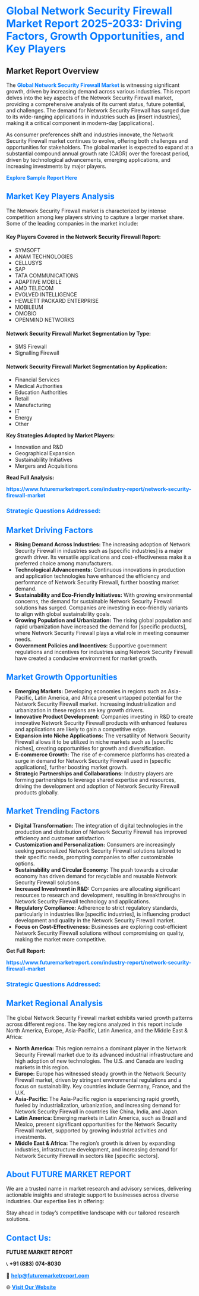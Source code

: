 <h1 style="color: #007BFF;">Global Network Security Firewall Market Report 2025-2033: Driving Factors, Growth Opportunities, and Key Players</h1>

<section id="overview">
<h2>Market Report Overview</h2>
<p>The <a href="https://www.futuremarketreport.com/industry-report/network-security-firewall-market" style="color: #007BFF; text-decoration: none;"><strong>Global Network Security Firewall Market</strong></a> is witnessing significant growth, driven by increasing demand across various industries. This report delves into the key aspects of the Network Security Firewall market, providing a comprehensive analysis of its current status, future potential, and challenges. The demand for Network Security Firewall has surged due to its wide-ranging applications in industries such as [insert industries], making it a critical component in modern-day [applications].</p>
<p>As consumer preferences shift and industries innovate, the Network Security Firewall market continues to evolve, offering both challenges and opportunities for stakeholders. The global market is expected to expand at a substantial compound annual growth rate (CAGR) over the forecast period, driven by technological advancements, emerging applications, and increasing investments by major players.</p>
</section>

<section id="overview">
<p><a href="https://www.futuremarketreport.com/request-sample/reportId=106721" style="color: #007BFF; text-decoration: none;"><strong>Explore Sample Report Here</strong></a></p>
</section>

<section id="key-players">
<h2 style="color: #007BFF;">Market Key Players Analysis</h2>
<p>The Network Security Firewall market is characterized by intense competition among key players striving to capture a larger market share. Some of the leading companies in the market include:</p>
<h4>Key Players Covered in the Network Security Firewall Report:</h4>
<ul><li>SYMSOFT</li><li>ANAM TECHNOLOGIES</li><li>CELLUSYS</li><li>SAP</li><li>TATA COMMUNICATIONS</li><li>ADAPTIVE MOBILE</li><li>AMD TELECOM</li><li>EVOLVED INTELLIGENCE</li><li>HEWLETT PACKARD ENTERPRISE</li><li>MOBILEUM</li><li>OMOBIO</li><li>OPENMIND NETWORKS</li></ul>
<h4>Network Security Firewall Market Segmentation by Type:</h4>
<ul><li>SMS Firewall</li><li>Signalling Firewall</li></ul>

<h4>Network Security Firewall Market Segmentation by Application:</h4>
<ul><li>Financial Services</li><li>Medical Authorities</li><li>Education Authorities</li><li>Retail</li><li>Manufacturing</li><li>IT</li><li>Energy</li><li>Other</li></ul>
<p><strong>Key Strategies Adopted by Market Players:</strong></p>
<ul>
<li>Innovation and R&D</li>
<li>Geographical Expansion</li>
<li>Sustainability Initiatives</li>
<li>Mergers and Acquisitions</li>
</ul>
</section>

<section>
<p><strong>Read Full Analysis: </strong></p><a href="https://www.futuremarketreport.com/industry-report/network-security-firewall-market" style="color: #007BFF; text-decoration: none;"><strong>https://www.futuremarketreport.com/industry-report/network-security-firewall-market</strong></a>
<h3 style="color: #007BFF;">Strategic Questions Addressed:</h3>
</section>

<section id="driving-factors">
<h2 style="color: #007BFF;">Market Driving Factors</h2>
<ul>
<li><strong>Rising Demand Across Industries:</strong> The increasing adoption of Network Security Firewall in industries such as [specific industries] is a major growth driver. Its versatile applications and cost-effectiveness make it a preferred choice among manufacturers.</li>
<li><strong>Technological Advancements:</strong> Continuous innovations in production and application technologies have enhanced the efficiency and performance of Network Security Firewall, further boosting market demand.</li>
<li><strong>Sustainability and Eco-Friendly Initiatives:</strong> With growing environmental concerns, the demand for sustainable Network Security Firewall solutions has surged. Companies are investing in eco-friendly variants to align with global sustainability goals.</li>
<li><strong>Growing Population and Urbanization:</strong> The rising global population and rapid urbanization have increased the demand for [specific products], where Network Security Firewall plays a vital role in meeting consumer needs.</li>
<li><strong>Government Policies and Incentives:</strong> Supportive government regulations and incentives for industries using Network Security Firewall have created a conducive environment for market growth.</li>
</ul>
</section>

<section id="growth-opportunities">
<h2 style="color: #007BFF;">Market Growth Opportunities</h2>
<ul>
<li><strong>Emerging Markets:</strong> Developing economies in regions such as Asia-Pacific, Latin America, and Africa present untapped potential for the Network Security Firewall market. Increasing industrialization and urbanization in these regions are key growth drivers.</li>
<li><strong>Innovative Product Development:</strong> Companies investing in R&D to create innovative Network Security Firewall products with enhanced features and applications are likely to gain a competitive edge.</li>
<li><strong>Expansion into Niche Applications:</strong> The versatility of Network Security Firewall allows it to be utilized in niche markets such as [specific niches], creating opportunities for growth and diversification.</li>
<li><strong>E-commerce Growth:</strong> The rise of e-commerce platforms has created a surge in demand for Network Security Firewall used in [specific applications], further boosting market growth.</li>
<li><strong>Strategic Partnerships and Collaborations:</strong> Industry players are forming partnerships to leverage shared expertise and resources, driving the development and adoption of Network Security Firewall products globally.</li>
</ul>
</section>

<section id="trending-factors">
<h2 style="color: #007BFF;">Market Trending Factors</h2>
<ul>
<li><strong>Digital Transformation:</strong> The integration of digital technologies in the production and distribution of Network Security Firewall has improved efficiency and customer satisfaction.</li>
<li><strong>Customization and Personalization:</strong> Consumers are increasingly seeking personalized Network Security Firewall solutions tailored to their specific needs, prompting companies to offer customizable options.</li>
<li><strong>Sustainability and Circular Economy:</strong> The push towards a circular economy has driven demand for recyclable and reusable Network Security Firewall solutions.</li>
<li><strong>Increased Investment in R&D:</strong> Companies are allocating significant resources to research and development, resulting in breakthroughs in Network Security Firewall technology and applications.</li>
<li><strong>Regulatory Compliance:</strong> Adherence to strict regulatory standards, particularly in industries like [specific industries], is influencing product development and quality in the Network Security Firewall market.</li>
<li><strong>Focus on Cost-Effectiveness:</strong> Businesses are exploring cost-efficient Network Security Firewall solutions without compromising on quality, making the market more competitive.</li>
</ul>
</section>

<section>
<p><strong>Get Full Report: </strong></p><a href="https://www.futuremarketreport.com/industry-report/network-security-firewall-market" style="color: #007BFF; text-decoration: none;"><strong>https://www.futuremarketreport.com/industry-report/network-security-firewall-market</strong></a>
<h3 style="color: #007BFF;">Strategic Questions Addressed:</h3>
</section>


<section id="regional-analysis">
<h2 style="color: #007BFF;">Market Regional Analysis</h2>
<p>The global Network Security Firewall market exhibits varied growth patterns across different regions. The key regions analyzed in this report include North America, Europe, Asia-Pacific, Latin America, and the Middle East & Africa:</p>
<ul>
<li><strong>North America:</strong> This region remains a dominant player in the Network Security Firewall market due to its advanced industrial infrastructure and high adoption of new technologies. The U.S. and Canada are leading markets in this region.</li>
<li><strong>Europe:</strong> Europe has witnessed steady growth in the Network Security Firewall market, driven by stringent environmental regulations and a focus on sustainability. Key countries include Germany, France, and the U.K.</li>
<li><strong>Asia-Pacific:</strong> The Asia-Pacific region is experiencing rapid growth, fueled by industrialization, urbanization, and increasing demand for Network Security Firewall in countries like China, India, and Japan.</li>
<li><strong>Latin America:</strong> Emerging markets in Latin America, such as Brazil and Mexico, present significant opportunities for the Network Security Firewall market, supported by growing industrial activities and investments.</li>
<li><strong>Middle East & Africa:</strong> The region’s growth is driven by expanding industries, infrastructure development, and increasing demand for Network Security Firewall in sectors like [specific sectors].</li>
</ul>
</section>

<footer>
<h2 style="color: #007BFF;">About FUTURE MARKET REPORT</h2>
<p>We are a trusted name in market research and advisory services, delivering actionable insights and strategic support to businesses across diverse industries. Our expertise lies in offering:</p>

<p>Stay ahead in today’s competitive landscape with our tailored research solutions.</p>

<h2 style="color: #007BFF;">Contact Us:</h2>
<p><strong>FUTURE MARKET REPORT</strong></p>
<p>📞 <strong>+91 (883) 074-8030</strong></p>
<p>📧 <strong><a href="mailto:help@futuremarketreport.com" style="color: #007BFF;">help@futuremarketreport.com</a></strong></p>
<p>🌐 <strong><a href="https://www.futuremarketreport.com/" style="color: #007BFF;">Visit Our Website</a></strong></p>
</footer>